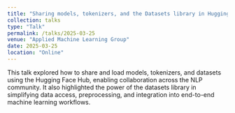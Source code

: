 ```yaml
---
title: "Sharing models, tokenizers, and the Datasets library in Hugging Face"
collection: talks
type: "Talk"
permalink: /talks/2025-03-25
venue: "Applied Machine Learning Group"
date: 2025-03-25
location: "Online"
---
```

This talk explored how to share and load models, tokenizers, and datasets using the Hugging Face Hub, enabling collaboration across the NLP community. It also highlighted the power of the datasets library in simplifying data access, preprocessing, and integration into end-to-end machine learning workflows.